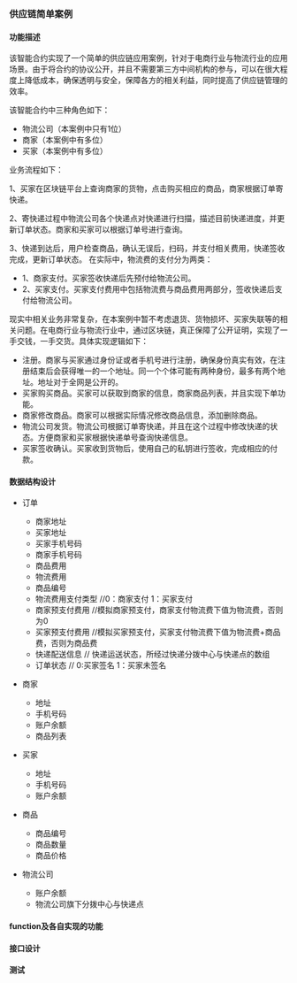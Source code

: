 ### 供应链简单案例
#### 功能描述
该智能合约实现了一个简单的供应链应用案例，针对于电商行业与物流行业的应用场景。由于将合约的协议公开，并且不需要第三方中间机构的参与，可以在很大程度上降低成本，确保透明与安全，保障各方的相关利益，同时提高了供应链管理的效率。

该智能合约中三种角色如下：
- 物流公司（本案例中只有1位）
- 商家（本案例中有多位）
- 买家（本案例中有多位）

业务流程如下：

1、买家在区块链平台上查询商家的货物，点击购买相应的商品，商家根据订单寄快递。

2、寄快递过程中物流公司各个快递点对快递进行扫描，描述目前快递进度，并更新订单状态。商家和买家可以根据订单号进行查询。

3、快递到达后，用户检查商品，确认无误后，扫码，并支付相关费用，快递签收完成，更新订单状态。
在实际中，物流费的支付分为两类：
- 1、商家支付。买家签收快递后先预付给物流公司。
- 2、买家支付。买家支付费用中包括物流费与商品费用两部分，签收快递后支付给物流公司。

现实中相关业务非常复杂，在本案例中暂不考虑退货、货物损坏、买家失联等的相关问题。在电商行业与物流行业中，通过区块链，真正保障了公开证明，实现了一手交钱，一手交货。具体实现逻辑如下：

- 注册。商家与买家通过身份证或者手机号进行注册，确保身份真实有效，在注册结束后会获得唯一的一个地址。同一个个体可能有两种身份，最多有两个地址。地址对于全网是公开的。
- 买家购买商品。买家可以获取到商家的信息，商家商品列表，并且实现下单功能。
- 商家修改商品。商家可以根据实际情况修改商品信息，添加删除商品。
- 物流公司发货。物流公司根据订单寄快递，并且在这个过程中修改快递的状态。方便商家和买家根据快递单号查询快递信息。
- 买家签收确认。买家收到货物后，使用自己的私钥进行签收，完成相应的付款。

#### 数据结构设计
- 订单
    - 商家地址
    - 买家地址
    - 买家手机号码
    - 商家手机号码
    - 商品费用
    - 物流费用
    - 商品编号
    - 物流费用支付类型  //0：商家支付 1：买家支付
    - 商家预支付费用  //模拟商家预支付，商家支付物流费下值为物流费，否则为0
    - 买家预支付费用  //模拟买家预支付，买家支付物流费下值为物流费+商品费，否则为商品费
    - 快递配送信息    // 快递运送状态，所经过快递分拨中心与快递点的数组
    - 订单状态  // 0:买家签名  1：买家未签名

- 商家
    - 地址
    - 手机号码
    - 账户余额
    - 商品列表
- 买家
    - 地址
    - 手机号码
    - 账户余额
- 商品
    - 商品编号
    - 商品数量
    - 商品价格
- 物流公司
    - 账户余额
    - 物流公司旗下分拨中心与快递点

#### function及各自实现的功能


#### 接口设计


#### 测试
